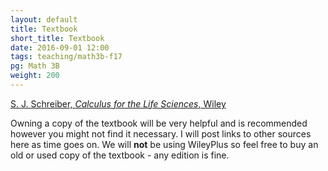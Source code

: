 ```yaml
---
layout: default
title: Textbook
short_title: Textbook
date: 2016-09-01 12:00
tags: teaching/math3b-f17
pg: Math 3B
weight: 200
---
```



[S. J. Schreiber, _Calculus for the Life Sciences_, Wiley][book]

Owning a copy of the textbook will be very helpful and is recommended however you might not find it necessary. I will post links to other sources here as time goes on. We will __not__ be using WileyPlus so feel free to buy an old or used copy of the textbook - any edition is fine. 


[book]: http://www.wiley.com/WileyCDA/Section/id-822944.html


